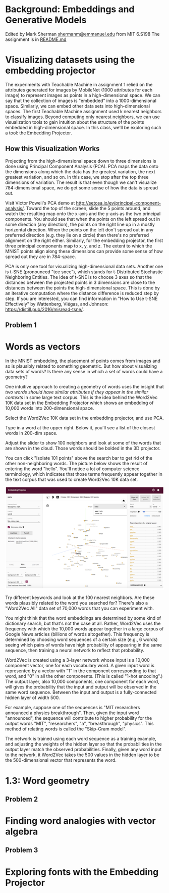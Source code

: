 # Background: Embeddings and Generative Models
Edited by Mark Sherman <shermanm@emmanuel.edu> from MIT 6.S198
The assignment is in [README.md](README.md)
# Visualizing datasets using the embedding projector

The experiments with Teachable Machine in assignment 1 relied on the attributes generated for images by MobileNet (1000 attributes for each image) to represent images as points in a high-dimensional space. We can say that the collection of images is "embedded" into a 1000-dimensional space. Similarly, we can embed other data sets into high-dimensional spaces. The first Teachable Machine assignment used k nearest neighbors to classify images. Beyond computing only nearest neighbors, we can use visualization tools to gain intuition about the structure of the points embedded in high-dimensional space. In this class, we'll be exploring such a tool: the Embedding Projector.

## How this Visualization Works

Projecting from the high-dimensional space down to three dimensions is done using Principal Component Analysis (PCA). PCA maps the data onto the dimensions along which the data has the greatest variation, the next greatest variation, and so on. In this case, we stop after the top three dimensions of variation. The result is that even though we can't visualize 784-dimensional space, we do get some sense of how the data is spread out.

Visit Victor Powell's PCA demo at <http://setosa.io/ev/principal-component-analysis/>. Toward the top of the screen, slide the 5 points around, and watch the resulting map onto the x-axis and the y-axis as the two principal components. You should see that when the points on the left spread out in some direction (any direction), the points on the right line up in a mostly horizontal direction. When the points on the left don't spread out in any preferred direction (e.g. they lie on a circle) then there's no preferred alignment on the right either. Similarly, for the embedding projector, the first three principal components map to x, y, and z. The extent to which the MNIST points align along these dimensions can provide some sense of how spread out they are in 784-space.

PCA is only one tool for visualizing high-dimensional data sets. Another one is t-SNE (pronounced "tee snee"), which stands for t-Distributed Stochastic Neighboring Entities. The idea of t-SNE is to choose 3 axes so that the distances between the projected points in 3 dimensions are close to the distances between the points the high-dimensional space. This is done by an iterative computation where the distance difference is reduced step by step. If you are interested, you can find information in "How to Use t-SNE Effectively" by Wattenberg, Viégas, and Johnson: <https://distill.pub/2016/misread-tsne/>.

## Problem 1
# Words as vectors
In the MNIST embedding, the placement of points comes from images and so is plausibly related to something geometric. But how about visualizing data sets of words? Is there any sense in which a set of words could have a geometry?

One intuitive approach to creating a geometry of words uses the insight that *two words should have similar attributes if they appear in the similar contexts* in some large text corpus. This is the idea behind the Word2Vec 10K data set in the Embedding Projector which shows an embedding of 10,000 words into 200-dimensional space.

Select the Word2Vec 10K data set in the embedding projector, and use PCA. 

Type in a word at the upper right. Below it, you'll see a list of the closest words in 200-dim space.

Adjust the slider to show 100 neighbors and look at some of the words that are shown in the cloud. Those words should be bolded in the 3D projector. 

You can click "Isolate 101 points" above the search bar to get rid of the other non-neighboring words. The picture below shows the result of entering the word "hello". You'll notice a lot of computer science terminology, which indicates that those terms frequently appear together in the text corpus that was used to create Word2Vec 10K data set.

![Embedding projector user interface](img/BG_img_1.png)

Try different keywords and look at the 100 nearest neighbors. Are these words plausibly related to the word you searched for? There's also a "Word2Vec All" data set of 70,000 words that you can experiment with.

You might think that the word embeddings are determined by some kind of dictionary search, but that's not the case at all. Rather, Word2Vec uses the frequency with which the 10,000 words appear together in a large corpus of Google News articles (billions of words altogether). This frequency is determined by choosing word sequences of a certain size (e.g., 6 words) seeing which pairs of words have high probability of appearing in the same sequence, then training a neural network to reflect that probability.

Word2Vec is created using a 3-layer network whose input is a 10,000 component vector, one for each vocabulary word. A given input word is represented by a vector with "1" in the component corresponding to that word, and "0" in all the other components. (This is called "1-hot encoding".) The output layer, also 10,000 components, one component for each word, will gives the probability that the input and output will be observed in the same word sequence. Between the input and output is a fully-connected hidden layer of width 500.

For example, suppose one of the sequences is "MIT researchers announced a physics breakthrough". Then, given the input word "announced", the sequence will contribute to higher probability for the output words "MIT", "researchers", "a", "breakthrough", "physics". This method of relating words is called the "Skip-Gram model".

The network is trained using each word sequence as a training example, and adjusting the weights of the hidden layer so that the probabilities in the output layer match the observed probabilities. Finally, given any word input to the network, it Word2Vec takes the 500 values in the hidden layer to be the 500-dimensional vector that represents the word.

# 1.3: Word geometry
## Problem 2
# Finding word analogies with vector algebra
## Problem 3
# Exploring fonts with the Embedding Projector